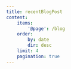 ```yaml
---
title: recentBlogPost
content:
    items:
        '@page': /blog
    order:
        by: date
        dir: desc
    limit: 4
    pagination: true
---
```

